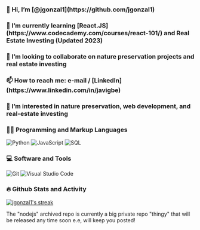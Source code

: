 <h3>👋 Hi, I’m [@jgonzal1](https://github.com/jgonzal1)</h3>

<h3>🌱 I’m currently learning [React.JS](https://www.codecademy.com/courses/react-101/) and Real Estate Investing (Updated 2023)</h3>

<h3>💞️ I’m looking to collaborate on nature preservation projects and real estate investing</h3>

<h3>📫 How to reach me: e-mail / [LinkedIn](https://www.linkedin.com/in/javigbe)</h3>

<h3>👀 I’m interested in nature preservation, web development, and real-estate investing</h3>

<h3>👨‍💻 Programming and Markup Languages</h3>
<img alt="Python" src="https://img.shields.io/badge/Python-14354C.svg?logo=python&logoColor=white">
<img alt="JavaScript" src="https://img.shields.io/badge/JavaScript-276DC3.svg?logo=javascript&logoColor=white">
<img alt="SQL" src="https://custom-icon-badges.demolab.com/badge/SQL-025E8C.svg?logo=database&logoColor=white">

<h3>💻 Software and Tools</h3>
<img alt="Git" src="https://img.shields.io/badge/Git-F05033.svg?logo=git&logoColor=white">
<img alt="Visual Studio Code" src="https://img.shields.io/badge/Visual%20Studio%20Code-0078d7.svg?logo=visual-studio-code&logoColor=white">
      
<h3>🔥 Github Stats and Activity</h3>
<a href="https://github.com/DenverCoder1/github-readme-streak-stats">
  <img title="🔥 Get streak stats for your profile at git.io/streak-stats" alt="jgonzal1's streak" src="https://streak-stats.demolab.com/?user=jgonzal1&theme=monokai-metallian&hide_border=true"/>
</a>

The "nodejs" archived repo is currently a big private repo "thingy"
that will be released any time soon e.e, will keep you posted!

<!---
jgonzal1/jgonzal1 is a ✨ special ✨ repository because its `README.md` (this file) appears on your GitHub profile.
You can click the Preview link to take a look at your changes.
--->
